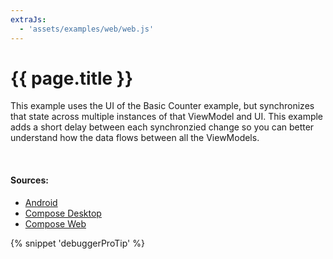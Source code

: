 ```yaml
---
extraJs:
  - 'assets/examples/web/web.js'
---
```


# {{ page.title }}

This example uses the UI of the Basic Counter example, but synchronizes that state across multiple instances of that 
ViewModel and UI. This example adds a short delay between each synchronzied change so you can better understand how the
data flows between all the ViewModels.

<div id="example_sync"></div>
<br>

#### Sources:

- [Android](https://github.com/copper-leaf/ballast/tree/main/examples/android/src/androidMain/java/com/copperleaf/ballast/examples/ui/sync)
- [Compose Desktop](https://github.com/copper-leaf/ballast/tree/main/examples/desktop/src/jvmMain/kotlin/com/copperleaf/ballast/examples/ui/sync)
- [Compose Web](https://github.com/copper-leaf/ballast/tree/main/examples/web/src/jsMain/kotlin/com/copperleaf/ballast/examples/ui/sync)

{% snippet 'debuggerProTip' %}
